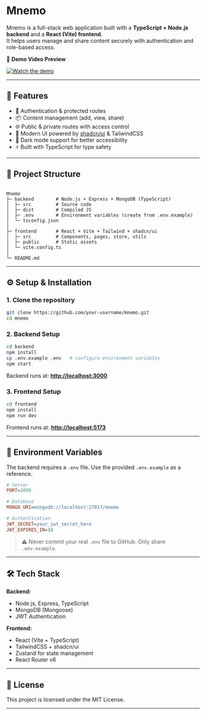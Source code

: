 # Mnemo

Mnemo is a full-stack web application built with a **TypeScript + Node.js backend** and a **React (Vite) frontend**.  
It helps users manage and share content securely with authentication and role-based access.

🎥 **Demo Video Preview**

[![Watch the demo](https://img.youtube.com/vi/nCBQL174EmM/0.jpg)](https://youtu.be/nCBQL174EmM)

---

## 🚀 Features

- 🔐 Authentication & protected routes
- 📦 Content management (add, view, share)
- 🌐 Public & private routes with access control
- 🎨 Modern UI powered by [shadcn/ui](https://ui.shadcn.com) & TailwindCSS
- 🌙 Dark mode support for better accessibility
- ⚡ Built with TypeScript for type safety

---

## 📂 Project Structure

```

Mnemo
├─ backend        # Node.js + Express + MongoDB (TypeScript)
│  ├─ src         # Source code
│  ├─ dist        # Compiled JS
│  ├─ .env        # Environment variables (create from .env.example)
│  └─ tsconfig.json
│
├─ frontend       # React + Vite + Tailwind + shadcn/ui
│  ├─ src         # Components, pages, store, utils
│  ├─ public      # Static assets
│  └─ vite.config.ts
│
└─ README.md

```

---

## ⚙️ Setup & Installation

### 1. Clone the repository

```bash
git clone https://github.com/your-username/mnemo.git
cd mnemo
```

### 2. Backend Setup

```bash
cd backend
npm install
cp .env.example .env   # configure environment variables
npm start
```

Backend runs at: **[http://localhost:3000](http://localhost:3000)**

### 3. Frontend Setup

```bash
cd frontend
npm install
npm run dev
```

Frontend runs at: **[http://localhost:5173](http://localhost:5173)**

---

## 🔑 Environment Variables

The backend requires a `.env` file. Use the provided `.env.example` as a reference.

```ini
# Server
PORT=3000

# Database
MONGO_URI=mongodb://localhost:27017/mnemo

# Authentication
JWT_SECRET=your_jwt_secret_here
JWT_EXPIRES_IN=1d
```

> ⚠️ Never commit your real `.env` file to GitHub. Only share `.env.example`.

---

## 🛠 Tech Stack

**Backend:**

- Node.js, Express, TypeScript
- MongoDB (Mongoose)
- JWT Authentication

**Frontend:**

- React (Vite + TypeScript)
- TailwindCSS + shadcn/ui
- Zustand for state management
- React Router v6

---

## 📜 License

This project is licensed under the MIT License.

---
